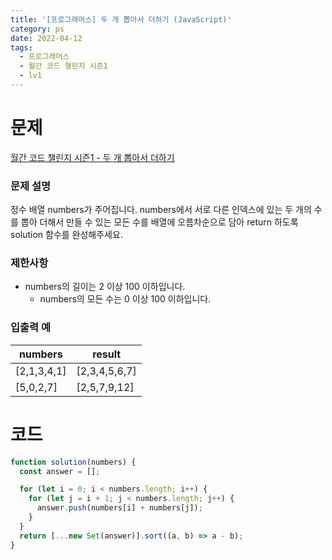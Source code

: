 ```yaml
---
title: '[프로그래머스] 두 개 뽑아서 더하기 (JavaScript)'
category: ps
date: 2022-04-12
tags:
  - 프로그래머스
  - 월간 코드 챌린지 시즌1
  - lv1
---
```


# 문제

[월간 코드 챌린지 시즌1 - 두 개 뽑아서 더하기](https://school.programmers.co.kr/learn/courses/30/lessons/68644)

### 문제 설명

정수 배열 numbers가 주어집니다. numbers에서 서로 다른 인덱스에 있는 두 개의 수를 뽑아 더해서 만들 수 있는 모든 수를 배열에 오름차순으로 담아 return 하도록 solution 함수를 완성해주세요.

### 제한사항

- numbers의 길이는 2 이상 100 이하입니다.
  - numbers의 모든 수는 0 이상 100 이하입니다.

### 입출력 예

| numbers     | result        |
| ----------- | ------------- |
| [2,1,3,4,1] | [2,3,4,5,6,7] |
| [5,0,2,7]   | [2,5,7,9,12]  |

# 코드

```js
function solution(numbers) {
  const answer = [];

  for (let i = 0; i < numbers.length; i++) {
    for (let j = i + 1; j < numbers.length; j++) {
      answer.push(numbers[i] + numbers[j]);
    }
  }
  return [...new Set(answer)].sort((a, b) => a - b);
}
```
